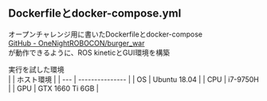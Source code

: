 ## Dockerfileとdocker-compose.yml
オープンチャレンジ用に書いたDockerfileとdocker-compose  
[GitHub - OneNightROBOCON/burger_war](https://github.com/OneNightROBOCON/burger_war)  
が動作できるように、ROS kineticとGUI環境を構築  

実行を試した環境  
|     | ホスト環境      | 
| --- | --------------- | 
| OS  | Ubuntu 18.04    | 
| CPU | i7-9750H        | 
| GPU | GTX 1660 Ti 6GB | 
  



